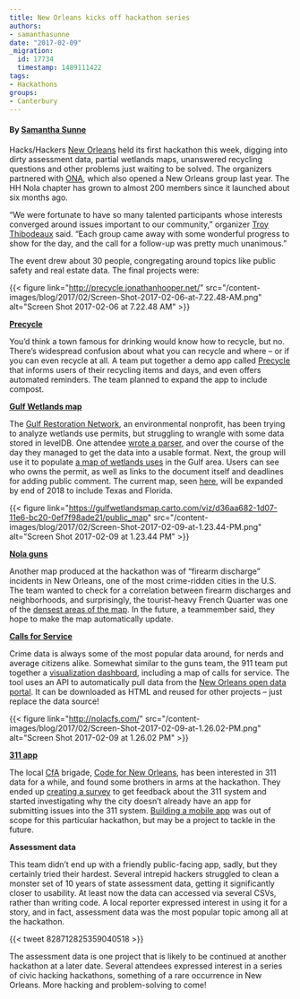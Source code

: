 ```yaml
---
title: New Orleans kicks off hackathon series
authors:
- samanthasunne
date: "2017-02-09"
_migration:
  id: 17734
  timestamp: 1489111422
tags:
- Hackathons
groups:
- Canterbury
---
```


#### **By** [**Samantha Sunne**][1]

Hacks/Hackers [New Orleans][2] held its first hackathon this week, digging into dirty assessment data, partial wetlands maps, unanswered recycling questions and other problems just waiting to be solved. The organizers partnered with [ONA][3], which also opened a New Orleans group last year. The HH Nola chapter has grown to almost 200 members since it launched about six months ago.

&#8220;We were fortunate to have so many talented participants whose interests converged around issues important to our community,&#8221; organizer [Troy Thibodeaux][4] said. &#8220;Each group came away with some wonderful progress to show for the day, and the call for a follow-up was pretty much unanimous.&#8221;

The event drew about 30 people, congregating around topics like public safety and real estate data. The final projects were:

{{< figure link="http://precycle.jonathanhooper.net/" src="/content-images/blog/2017/02/Screen-Shot-2017-02-06-at-7.22.48-AM.png" alt="Screen Shot 2017-02-06 at 7.22.48 AM" >}}

[**Precycle**][5]

You&#8217;d think a town famous for drinking would know how to recycle, but no. There&#8217;s widespread confusion about what you can recycle and where &#8211; or if you can even recycle at all. A team put together a demo app called [Precycle][5] that informs users of their recycling items and days, and even offers automated reminders. The team planned to expand the app to include compost.

[**Gulf Wetlands map**][6]

The [Gulf Restoration Network][7], an environmental nonprofit, has been trying to analyze wetlands use permits, but struggling to wrangle with some data stored in levelDB. One attendee [wrote a parser][8], and over the course of the day they managed to get the data into a usable format. Next, the group will use it to populate [a map of wetlands uses][9] in the Gulf area. Users can see who owns the permit, as well as links to the document itself and deadlines for adding public comment. The current map, seen [here][6], will be expanded by end of 2018 to include Texas and Florida.

{{< figure link="https://gulfwetlandsmap.carto.com/viz/d36aa682-1d07-11e6-bc20-0ef7f98ade21/public_map" src="/content-images/blog/2017/02/Screen-Shot-2017-02-09-at-1.23.44-PM.png" alt="Screen Shot 2017-02-09 at 1.23.44 PM" >}}

[**Nola guns**][10]

Another map produced at the hackathon was of &#8220;firearm discharge&#8221; incidents in New Orleans, one of the most crime-ridden cities in the U.S. The team wanted to check for a correlation between firearm discharges and neighborhoods, and surprisingly, the tourist-heavy French Quarter was one of the [densest areas of the map][10]. In the future, a teammember said, they hope to make the map automatically update.

[**Calls for Service**][11]

Crime data is always some of the most popular data around, for nerds and average citizens alike. Somewhat similar to the guns team, the 911 team put together a [visualization dashboard][11], including a map of calls for service. The tool uses an API to automatically pull data from the [New Orleans open data portal][12]. It can be downloaded as HTML and reused for other projects &#8211; just replace the data source!

{{< figure link="http://nolacfs.com/" src="/content-images/blog/2017/02/Screen-Shot-2017-02-09-at-1.26.02-PM.png" alt="Screen Shot 2017-02-09 at 1.26.02 PM" >}}

[**311 app**][13]

The local [CfA][14] brigade, [Code for New Orleans][15], has been interested in 311 data for a while, and found some brothers in arms at the hackathon. They ended up [creating a survey][16] to get feedback about the 311 system and started investigating why the city doesn&#8217;t already have an app for submitting issues into the 311 system. [Building a mobile app][13] was out of scope for this particular hackathon, but may be a project to tackle in the future.

**Assessment data**

This team didn&#8217;t end up with a friendly public-facing app, sadly, but they certainly tried their hardest. Several intrepid hackers struggled to clean a monster set of 10 years of state assessment data, getting it significantly closer to usability. At least now the data can accessed via several CSVs, rather than writing code. A local reporter expressed interest in using it for a story, and in fact, assessment data was the most popular topic among all at the hackathon.

{{< tweet 828712825359040518 >}}

The assessment data is one project that is likely to be continued at another hackathon at a later date. Several attendees expressed interest in a series of civic hacking hackathons, something of a rare occurrence in New Orleans. More hacking and problem-solving to come!

 [1]: https://twitter.com/samanthasunne
 [2]: https://www.meetup.com/hacks-hackers-new-orleans/
 [3]: https://www.meetup.com/ona-new-orleans/
 [4]: https://twitter.com/tthibo?lang=en
 [5]: http://precycle.jonathanhooper.net/
 [6]: https://gulfwetlandsmap.carto.com/viz/d36aa682-1d07-11e6-bc20-0ef7f98ade21/public_map
 [7]: http://www.healthygulf.org/
 [8]: https://github.com/togakangaroo/scott2-leveldb-parser
 [9]: https://gulfwetlandsmap.carto.com/viz/ee6706e4-f243-4835-8e44-5cc437bcf47f/public_map
 [10]: http://nolaguns.lkdev.com/
 [11]: http://nolacfs.com/
 [12]: http://data.nola.gov
 [13]: https://github.com/codefornola/311
 [14]: https://www.codeforamerica.org/
 [15]: http://meetup.com/code-for-New-Orleans/
 [16]: https://docs.google.com/forms/d/e/1FAIpQLScbY9u6TZdDOTTWel1KReKwBBCevCHa6_jjEwLrCyNOu6nHcA/viewform